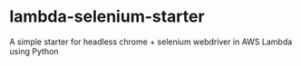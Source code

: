 # lambda-selenium-starter
A simple starter for headless chrome + selenium webdriver in AWS Lambda using Python
